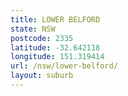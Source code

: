 ```yaml
---
title: LOWER BELFORD
state: NSW
postcode: 2335
latitude: -32.642118
longitude: 151.319414
url: /nsw/lower-belford/
layout: suburb
---
```

